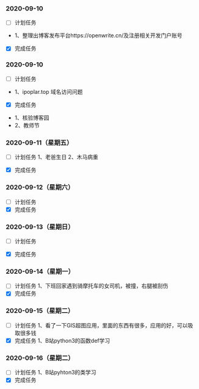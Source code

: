 ### 2020-09-10
- [ ] 计划任务
- 1、整理出博客发布平台https://openwrite.cn/及注册相关开发门户账号
- [x] 完成任务



### 2020-09-10
- [ ] 计划任务
-  1、ipoplar.top 域名访问问题
- [x] 完成任务
-  1、核验博客园 
-  2、教师节

### 2020-09-11（星期五）
- [ ] 计划任务
1、老爸生日
2、木马病重
- [x] 完成任务


### 2020-09-12（星期六）
- [ ] 计划任务
- [x] 完成任务

### 2020-09-13（星期日）
- [ ] 计划任务
- [x] 完成任务


### 2020-09-14（星期一）
- [ ] 计划任务
1、下班回家遇到骑摩托车的女司机，被撞，右腿被刮伤
- [x] 完成任务

### 2020-09-15（星期二）
- [ ] 计划任务
1、看了一下GIS超图应用，里面的东西有很多，应用的好，可以吸取很多钱
- [x] 完成任务
1、B站python3的函数def学习

### 2020-09-16（星期二）
- [ ] 计划任务
1、B站pyhton3的类学习
- [x] 完成任务
